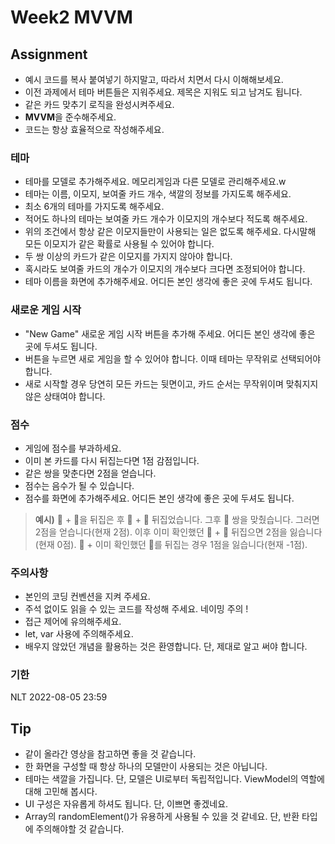# Week2 MVVM

## Assignment

- 예시 코드를 복사 붙여넣기 하지말고, 따라서 치면서 다시 이해해보세요.
- 이전 과제에서 테마 버튼들은 지워주세요. 제목은 지워도 되고 남겨도 됩니다.
- 같은 카드 맞추기 로직을 완성시켜주세요.
- **MVVM**을 준수해주세요.
- 코드는 항상 효율적으로 작성해주세요.


### 테마

- 테마를 모델로 추가해주세요. 메모리게임과 다른 모델로 관리해주세요.w
- 테마는 이름, 이모지, 보여줄 카드 개수, 색깔의 정보를 가지도록 해주세요.
- 최소 6개의 테마를 가지도록 해주세요.
- 적어도 하나의 테마는 보여줄 카드 개수가 이모지의 개수보다 적도록 해주세요.
- 위의 조건에서 항상 같은 이모지들만이 사용되는 일은 없도록 해주세요. 다시말해 모든 이모지가 같은 확률로 사용될 수 있어야 합니다.
- 두 쌍 이상의 카드가 같은 이모지를 가지지 않아야 합니다.
- 혹시라도 보여줄 카드의 개수가 이모지의 개수보다 크다면 조정되어야 합니다.
- 테마 이름을 화면에 추가해주세요. 어디든 본인 생각에 좋은 곳에 두셔도 됩니다.


### 새로운 게임 시작

- "New Game" 새로운 게임 시작 버튼을 추가해 주세요. 어디든 본인 생각에 좋은 곳에 두셔도 됩니다.
- 버튼을 누르면 새로 게임을 할 수 있어야 합니다. 이때 테마는 무작위로 선택되어야 합니다.
- 새로 시작할 경우 당연히 모든 카드는 뒷면이고, 카드 순서는 무작위이며 맞춰지지 않은 상태여야 합니다.


### 점수

- 게임에 점수를 부과하세요.
- 이미 본 카드를 다시 뒤집는다면 1점 감점입니다.
- 같은 쌍을 맞춘다면 2점을 얻습니다.
- 점수는 음수가 될 수 있습니다.
- 점수를 화면에 추가해주세요. 어디든 본인 생각에 좋은 곳에 두셔도 됩니다.

> **예시)**
> 🐧 + 👻을 뒤집은 후 🐼 + 🏀 뒤집었습니다. 그후 👻 쌍을 맞췄습니다. 그러면 2점을 얻습니다(현재 2점).
> 이후 이미 확인했던 🐧 + 🏀 뒤집으면 2점을 잃습니다(현재 0점). 🐤 + 이미 확인했던 🐼를 뒤집는 경우 1점을 잃습니다(현재 -1점).


### **주의사항**

- 본인의 코딩 컨벤션을 지켜 주세요.
- 주석 없이도 읽을 수 있는 코드를 작성해 주세요. 네이밍 주의 !
- 접근 제어에 유의해주세요.
- let, var 사용에 주의해주세요.
- 배우지 않았던 개념을 활용하는 것은 환영합니다. 단, 제대로 알고 써야 합니다.


### 기한

NLT 2022-08-05 23:59


## Tip

- 같이 올라간 영상을 참고하면 좋을 것 같습니다.
- 한 화면을 구성할 때 항상 하나의 모델만이 사용되는 것은 아닙니다.
- 테마는 색깔을 가집니다. 단, 모델은 UI로부터 독립적입니다. ViewModel의 역할에 대해 고민해 봅시다.
- UI 구성은 자유롭게 하셔도 됩니다. 단, 이쁘면 좋겠네요.
- Array의 randomElement()가 유용하게 사용될 수 있을 것 같네요. 단, 반환 타입에 주의해야할 것 같습니다.

